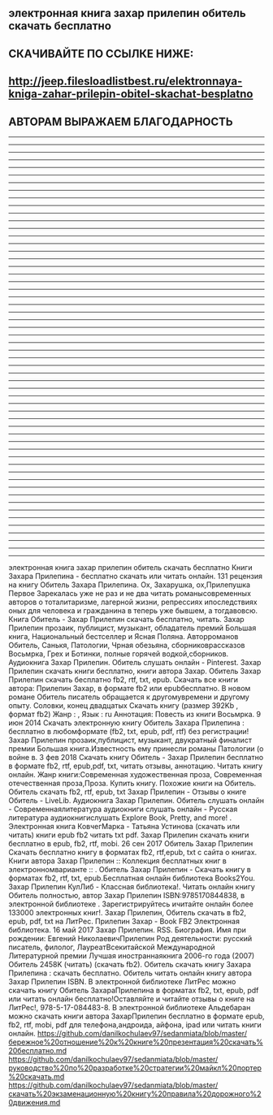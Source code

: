 электронная книга захар прилепин обитель скачать бесплатно
--------------------------------------------------
СКАЧИВАЙТЕ ПО ССЫЛКЕ НИЖЕ:
--------------------------------------------------
http://jeep.filesloadlistbest.ru/elektronnaya-kniga-zahar-prilepin-obitel-skachat-besplatno
--------------------------------------------------
АВТОРАМ ВЫРАЖАЕМ БЛАГОДАРНОСТЬ
--------------------------------------------------
--------------------------------------------------
--------------------------------------------------
--------------------------------------------------
--------------------------------------------------
--------------------------------------------------
--------------------------------------------------
--------------------------------------------------
--------------------------------------------------
--------------------------------------------------
--------------------------------------------------
--------------------------------------------------
--------------------------------------------------
--------------------------------------------------
--------------------------------------------------
--------------------------------------------------
--------------------------------------------------
--------------------------------------------------
--------------------------------------------------
--------------------------------------------------
--------------------------------------------------
--------------------------------------------------
--------------------------------------------------
--------------------------------------------------
--------------------------------------------------
--------------------------------------------------
--------------------------------------------------
--------------------------------------------------
--------------------------------------------------
--------------------------------------------------
--------------------------------------------------
--------------------------------------------------
--------------------------------------------------
--------------------------------------------------
--------------------------------------------------
--------------------------------------------------
--------------------------------------------------
--------------------------------------------------
--------------------------------------------------
--------------------------------------------------
--------------------------------------------------
--------------------------------------------------
--------------------------------------------------
--------------------------------------------------
--------------------------------------------------
--------------------------------------------------
--------------------------------------------------
--------------------------------------------------
--------------------------------------------------
--------------------------------------------------
--------------------------------------------------
--------------------------------------------------
--------------------------------------------------
--------------------------------------------------
--------------------------------------------------
--------------------------------------------------
--------------------------------------------------
электронная книга захар прилепин обитель скачать бесплатно Книги Захара Прилепина - бесплатно скачать или читать онлайн. 131 рецензия на книгу Обитель Захара Прилепина. Ох, Захарушка, ох,Прилепушка Первое  Зарекалась уже не раз и не два читать романысовременных авторов о тоталитаризме, лагерной жизни, репрессиях ипоследствиях оных для человека и гражданина в теперь уже бывшем, а тогдавовсю. Книга Обитель - Захар Прилепин скачать бесплатно, читать. Захар Прилепин  прозаик, публицист, музыкант, обладатель премий Большая книга, Национальный бестселлер и Ясная Поляна. Авторроманов Обитель, Санькя, Патологии, Чрная обезьяна, сборниковрассказов Восьмрка, Грех и Ботинки, полные горячей водкой,сборников. Аудиокнига Захар Прилепин. Обитель слушать онлайн - Pinterest. Захар Прилепин скачать книги бесплатно, книги автора Захар. Обитель Захар Прилепин скачать бесплатно fb2, rtf, txt, epub. Скачать все книги автора: Прилепин Захар, в формате fb2 или epubбесплатно.  В новом романе Обитель писатель обращается к другомувремени и другому опыту. Соловки, конец двадцатых  Скачать книгу (размер 392Kb , формат fb2) Жанр : , Язык : ru Аннотация: Повесть из книги Восьмрка. 9 июн 2014  Скачать электронную книгу Обитель Захара Прилепина : бесплатно в любомформате (fb2, txt, epub, pdf, rtf) без регистрации! Захар Прилепин  прозаик,публицист, музыкант, двукратный финалист премии Большая книга.Известность ему принесли романы Патологии (о войне в. 3 фев 2018  Скачать книгу Обитель - Захар Прилепин бесплатно в формате fb2, rtf, epub,pdf, txt, читать отзывы, аннотацию. Читать книгу онлайн. Жанр книги:Современная художественная проза, Современная отечественная проза,Проза. Купить книгу. Похожие книги на Обитель. Обитель скачать fb2, rtf, epub, txt  Захар Прилепин -
Отзывы о книге Обитель - LiveLib. Аудиокнига Захар Прилепин. Обитель слушать онлайн - Современнаялитература аудиокниги слушать онлайн - Русская литература аудиокнигислушать  Explore Book, Pretty, and more! . Электронная книга КовчегМарка - Татьяна Устинова (скачать или читать) книги epub fb2 читать txt pdf. Захар Прилепин  скачать книги бесплатно в epub, fb2, rtf, mobi. 26 сен 2017  Обитель Захар Прилепин  Скачать бесплатно книгу в форматах fb2, rtf,epub, txt с сайта о книгах. Книги автора Захар Прилепин :: Коллекция бесплатных книг в электронномварианте :: . Обитель Захар Прилепин - Скачать книгу в форматах fb2, rtf, txt, epub.Бесплатная онлайн библиотека Books2You. Захар Прилепин  КулЛиб - Классная библиотека!. Читать онлайн книгу Обитель полностью, автор Захар Прилепин ISBN:9785170844838, в электронной библиотеке . Зарегистрируйтесь ичитайте онлайн более 133000 электронных книг!. Захар Прилепин, Обитель  скачать в fb2, epub, pdf, txt на ЛитРес. Прилепин Захар - Book FB2 Электронная библиотека. 16 май 2017  Захар Прилепин. RSS. Биография. Имя при рождении: Евгений НиколаевичПрилепин Род деятельности: русский писатель, филолог,  ЛауреатВсекитайской Международной Литературной премии Лучшая иностраннаякнига 2006-го года (2007)  Обитель 2458K (читать) (скачать fb2).
Обитель скачать книгу Захара Прилепина : скачать бесплатно. Обитель читать онлайн книгу автора Захар Прилепин ISBN. В электронной библиотеке ЛитРес можно скачать книгу Обитель ЗахараПрилепина в форматах fb2, txt, epub, pdf или читать онлайн бесплатно!Оставляйте и читайте отзывы о книге на ЛитРес!, 978-5-17-084483-8. В электронной библиотеке Альдебаран можно скачать книги автора ЗахарПрилепин бесплатно в формате epub, fb2, rtf, mobi, pdf для телефона,андроида, айфона, ipad или читать книги онлайн.
https://github.com/danilkochulaev97/sedanmiata/blob/master/бережное%20отношение%20к%20книге%20презентация%20скачать%20бесплатно.md
https://github.com/danilkochulaev97/sedanmiata/blob/master/руководство%20по%20разработке%20стратегии%20майкл%20портер%20скачать.md
https://github.com/danilkochulaev97/sedanmiata/blob/master/скачать%20экзаменационную%20книгу%20правила%20дорожного%20движения.md